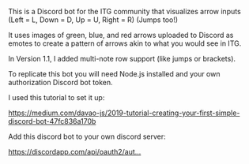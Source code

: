 This is a Discord bot for the ITG community that visualizes arrow inputs (Left = L, Down = D, Up = U, Right = R) (Jumps too!)

It uses images of green, blue, and red arrows uploaded to Discord as emotes to create a pattern of arrows
akin to what you would see in ITG.

In Version 1.1, I added multi-note row support (like jumps or brackets).

To replicate this bot you will need Node.js installed and your own authorization Discord bot token.

I used this tutorial to set it up:

https://medium.com/davao-js/2019-tutorial-creating-your-first-simple-discord-bot-47fc836a170b

Add this discord bot to your own discord server:

https://discordapp.com/api/oauth2/aut…
